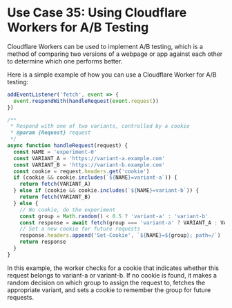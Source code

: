 # Use Case 35: Using Cloudflare Workers for A/B Testing

Cloudflare Workers can be used to implement A/B testing, which is a method of comparing two versions of a webpage or app against each other to determine which one performs better.

Here is a simple example of how you can use a Cloudflare Worker for A/B testing:

```javascript
addEventListener('fetch', event => {
  event.respondWith(handleRequest(event.request))
})

/**
 * Respond with one of two variants, controlled by a cookie
 * @param {Request} request
 */
async function handleRequest(request) {
  const NAME = 'experiment-0'
  const VARIANT_A = 'https://variant-a.example.com'
  const VARIANT_B = 'https://variant-b.example.com'
  const cookie = request.headers.get('cookie')
  if (cookie && cookie.includes(`${NAME}=variant-a`)) {
    return fetch(VARIANT_A)
  } else if (cookie && cookie.includes(`${NAME}=variant-b`)) {
    return fetch(VARIANT_B)
  } else {
    // No cookie, do the experiment
    const group = Math.random() < 0.5 ? 'variant-a' : 'variant-b'
    const response = await fetch(group === 'variant-a' ? VARIANT_A : VARIANT_B)
    // Set a new cookie for future requests
    response.headers.append('Set-Cookie', `${NAME}=${group}; path=/`)
    return response
  }
}
```

In this example, the worker checks for a cookie that indicates whether this request belongs to variant-a or variant-b. If no cookie is found, it makes a random decision on which group to assign the request to, fetches the appropriate variant, and sets a cookie to remember the group for future requests.